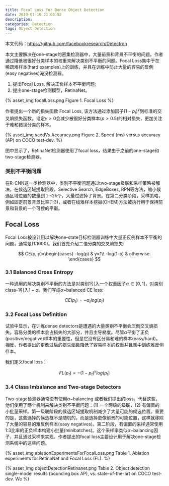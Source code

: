 ```yaml
---
title: Focal Loss for Dense Object Detection
date: 2019-01-10 21:03:52
description:
categories: Detection
tags: Object Detection
---
```




本文代码：https://github.com/facebookresearch/Detectron

本文主要解决在one-stage的密集检测器中，大量前景和背景不平衡的问题。作者通过降低被很好分类样本的权重来解决类别不平衡的问题。Focal Loss集中于在稀疏难样本(hard examples)上的训练，并且在训练中防止大量的容易的反例(easy negatives)淹没检测器。

1. 提出Focal Loss, 解决正负样本不平衡问题;
2. 提出one-stage检测模型，RetinaNet。

<!--more-->

{% asset_img focalLoss.png Figure 1. Focal Loss %}

作者提出一个新的损失函数 Focal Loss, 该方法通过添加因子$(1-p_t)^\gamma$到标准的交叉熵损失函数。设定$\gamma>0$会减少被很好分类样本($p>0.5$)的相对损失，更加关注于难和错误分类的样本。


{% asset_img seedVs.Accuracy.png Figure 2. Speed (ms) versus accuracy (AP) on COCO test-dev. %}

图中显示了，RetinaNet检测器使用了focal loss，结果由于之前的one-stage和two-stage检测器。

### 类别不平衡问题
在R-CNN这一类检测器中，类别不平衡问题通过two-stage级联和采样策略被解决。在候选区域提取阶段，Selective Search, EdgeBoxes, RPN等方法，缩小候选区域位置的数量到１~2k个，大量过滤掉了背景。在第二分类阶段，采样策略，例如固定前景背景比率(1:3)，或者在线难样本挖掘(OHEM)方法被执行用于保持前景和背景的一个可控的平衡。

## Focal Loss

Focal Loss被设计用以解决one-state目标检测器训练中大量正反例样本不平衡的问题，通常是(1:1000)。我们首先介绍二值分类的交叉熵损失:

$$ CE(p, y)=\begin{cases}
-log(p) & y=1\\
-log(1-p) & otherwise.
\end{cases} $$


### 3.1 Balanced Cross Entropy

一种通用的解决类别不平衡的方法是对类别1引入一个权重因子$\alpha \in [0, 1]$，对类别class-1引入$1-\alpha$。我们写成$\alpha-$balanced CE loss:

$$CE(p_t)=-\alpha_t log(p_t)$$

### 3.2 Focal Loss Definition

试验中显示，在训练dense detectors是遭遇的大量类别不平衡会压倒交叉熵损失。容易分类的样本会占损失的大部分，并且主导梯度。尽管$\alpha$平衡了正负(positive/negative)样本的重要性，但是它没有区分易和难的样本(easy/hard)。相反，作者提出的更改过后的损失函数降低了容易样本的权重并且集中训练难反例样本。

我们定义focal loss：

$$FL(p_t)=-(1-p_t)^\gamma log(p_t)$$

### 3.4 Class Imbalance and Two-stage Detectors

Two-stage检测器通常没有使用$\alpha-$balancing 或者我们提出的loss。代替这些，他们使用了两个机制来解决类别不平衡问题：(1) 一个两级的级联，(2) 有偏置的小批量采样。第一级联阶段的候选区域提取机制减少了大量可能的候选位置。重要的是，这些选择的候选框不是随机的，而是选择更像前景的可能位置，这样就移除了大量的容易的难反例样本(easy negatives)。第二阶段，有偏置的采样通常使用1:3比率的正负样本构建小批量(minibatches)。这个采样率类似$\alpha-$balancing因子，并且通过采样来实现。作者提出的focal loss主要设计用于解决one-stage检测系统中的这些问题。

{% asset_img ablationExperimentsForFocalLoss.png Table 1. Ablation experiments for RetinaNet and Focal Loss (FL). %}

{% asset_img objectDetectionRetinanet.png Table 2. Object detection single-model results (bounding box AP), vs. state-of-the-art on COCO test-dev. We %}
